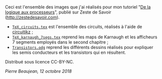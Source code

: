 Ceci est l'ensemble des images que j'ai réalisés pour mon tutoriel "[De la logique aux processeurs](https://zestedesavoir.com/tutoriels/2256/de-la-logique-aux-processeurs/)", publié sur Zeste de Savoir (http://zestedesavoir.com).

- [`TeX_circuits.tex`](./TeX_circuits.tex) est l'ensemble des circuits, réalisés à l'aide de [circuitikz](http://texdoc.net/texmf-dist/doc/latex/circuitikz/circuitikzmanual.pdf) ;
- [`TeX_karnaugh_7segs.tex`](./TeX_karnaugh_7segs.tex) reprend les maps de Karnaugh et les afficheurs 7 segments employés dans le second chapitre ;
- [`Transistors.odg`](./Transistors.odg) reprend les différents dessins réalisés pour expliquer les semis conducteurs et les transistors qui en résultent.

Distribué sous licence CC-BY-NC.

*Pierre Beaujean, 12 octobre 2018*
